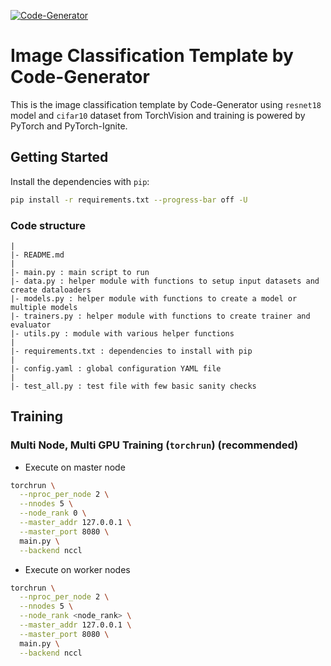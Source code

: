 [![Code-Generator](https://badgen.net/badge/Template%20by/Code-Generator/ee4c2c?labelColor=eaa700)](https://github.com/pytorch-ignite/code-generator)

# Image Classification Template by Code-Generator

This is the image classification template by Code-Generator using `resnet18` model and `cifar10` dataset from TorchVision and training is powered by PyTorch and PyTorch-Ignite.

## Getting Started

Install the dependencies with `pip`:

```sh
pip install -r requirements.txt --progress-bar off -U
```

### Code structure

```
|
|- README.md
|
|- main.py : main script to run
|- data.py : helper module with functions to setup input datasets and create dataloaders
|- models.py : helper module with functions to create a model or multiple models
|- trainers.py : helper module with functions to create trainer and evaluator
|- utils.py : module with various helper functions
|
|- requirements.txt : dependencies to install with pip
|
|- config.yaml : global configuration YAML file
|
|- test_all.py : test file with few basic sanity checks
```

## Training

### Multi Node, Multi GPU Training (`torchrun`) (recommended)

- Execute on master node

```sh
torchrun \
  --nproc_per_node 2 \
  --nnodes 5 \
  --node_rank 0 \
  --master_addr 127.0.0.1 \
  --master_port 8080 \
  main.py \
  --backend nccl
```

- Execute on worker nodes

```sh
torchrun \
  --nproc_per_node 2 \
  --nnodes 5 \
  --node_rank <node_rank> \
  --master_addr 127.0.0.1 \
  --master_port 8080 \
  main.py \
  --backend nccl
```
